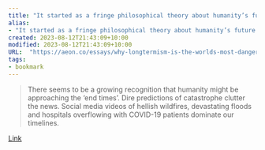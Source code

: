 ```yaml
---
title: "It started as a fringe philosophical theory about humanity’s future. It’s now richly funded and increasingly dangerous"
alias:
- "It started as a fringe philosophical theory about humanity’s future. It’s now richly funded and increasingly dangerous"
created: 2023-08-12T21:43:09+10:00
modified: 2023-08-12T21:43:09+10:00
URL:  "https://aeon.co/essays/why-longtermism-is-the-worlds-most-dangerous-secular-credo"
tags:
- bookmark
---
```


> There seems to be a growing recognition that humanity might be approaching the ‘end times’. Dire predictions of catastrophe clutter the news. Social media videos of hellish wildfires, devastating floods and hospitals overflowing with COVID-19 patients dominate our timelines.

[Link](https://aeon.co/essays/why-longtermism-is-the-worlds-most-dangerous-secular-credo)
